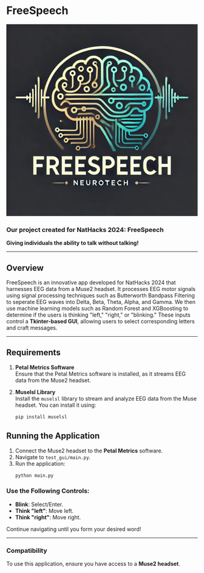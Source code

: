 # FreeSpeech

![Welcome Screen](images/logo.webp)

### Our project created for NatHacks 2024: FreeSpeech  
**Giving individuals the ability to talk without talking!**

---

## Overview
FreeSpeech is an innovative app developed for NatHacks 2024 that harnesses EEG data from a Muse2 headset. It processes EEG motor signals using signal processing techniques such as Butterworth Bandpass Filtering to seperate EEG waves into Delta, Beta, Theta, Alpha, and Gamma. We then use machine learning models such as Random Forest and XGBoosting to determine if the users is thinking "left," "right," or "blinking." These inputs control a **Tkinter-based GUI**, allowing users to select corresponding letters and craft messages.

---

## Requirements

1. **Petal Metrics Software**  
   Ensure that the Petal Metrics software is installed, as it streams EEG data from the Muse2 headset.

2. **Muselsl Library**  
   Install the `muselsl` library to stream and analyze EEG data from the Muse headset. You can install it using:
   ```bash
   pip install muselsl


## Running the Application

1. Connect the Muse2 headset to the **Petal Metrics** software.
2. Navigate to `test_gui/main.py`.
3. Run the application:
   ```bash
   python main.py


### Use the Following Controls:

- **Blink**: Select/Enter.  
- **Think "left"**: Move left.  
- **Think "right"**: Move right.  

Continue navigating until you form your desired word!

---

### Compatibility

To use this application, ensure you have access to a **Muse2 headset**.

